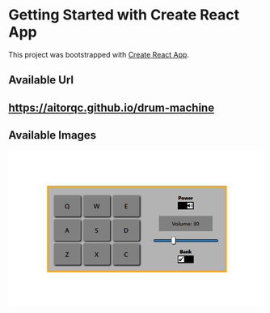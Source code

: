 # Getting Started with Create React App

This project was bootstrapped with [Create React App](https://github.com/facebook/create-react-app).

## Available Url

## https://aitorqc.github.io/drum-machine

## Available Images

![alt Dark Mode](https://github.com/aitorqc/drum-machine/blob/main/public/Drum-Machine.png)